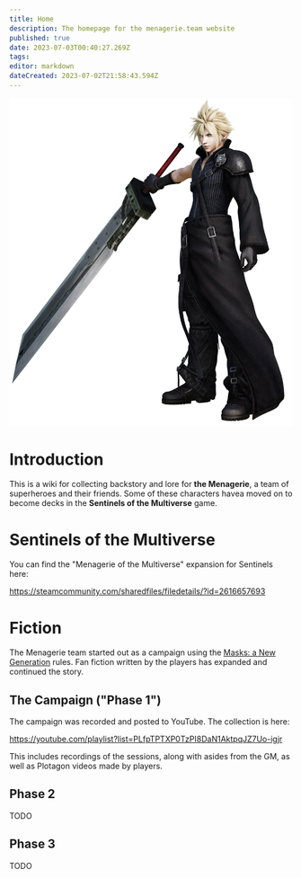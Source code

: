 ```yaml
---
title: Home
description: The homepage for the menagerie.team website
published: true
date: 2023-07-03T00:40:27.269Z
tags: 
editor: markdown
dateCreated: 2023-07-02T21:58:43.594Z
---
```


![cloud-strife-dissidia-final-fantasy-2015-2018.jpg](/cloud-strife-dissidia-final-fantasy-2015-2018.jpg)

# Introduction

This is a wiki for collecting backstory and lore for **the Menagerie**, a team of superheroes and their friends. Some of these characters havea moved on to become decks in the **Sentinels of the Multiverse** game.

# Sentinels of the Multiverse

You can find the "Menagerie of the Multiverse" expansion for Sentinels here:

https://steamcommunity.com/sharedfiles/filedetails/?id=2616657693

# Fiction

The Menagerie team started out as a campaign using the [Masks: a New Generation](https://magpiegames.com/pages/masks) rules. Fan fiction written by the players has expanded and continued the story.

## The Campaign ("Phase 1")

The campaign was recorded and posted to YouTube. The collection is here:

https://youtube.com/playlist?list=PLfpTPTXP0TzPI8DaN1AktpqJZ7Uo-igjr

This includes recordings of the sessions, along with asides from the GM, as well as Plotagon videos made by players.

## Phase 2

TODO

## Phase 3

TODO
